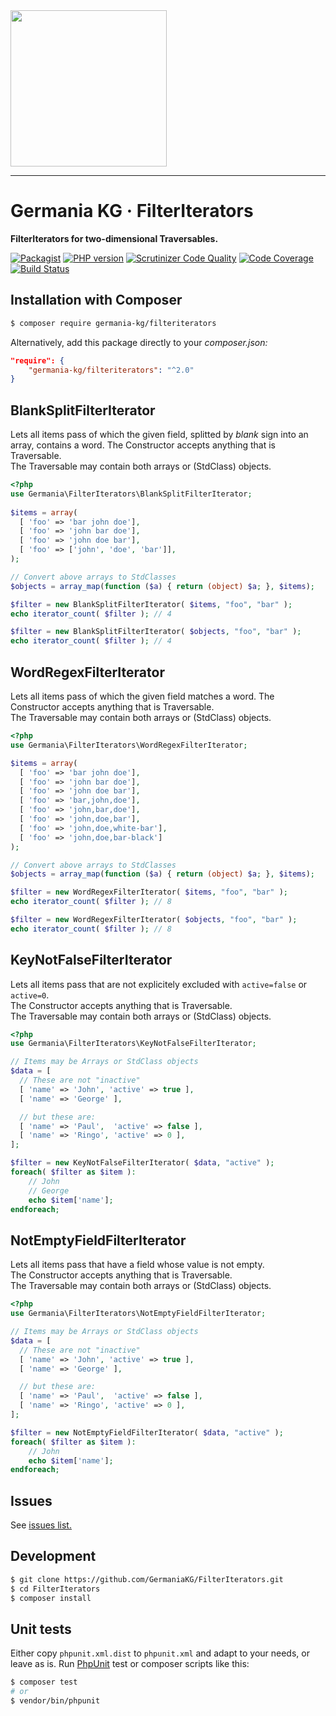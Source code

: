 <img src="https://static.germania-kg.com/logos/ga-logo-2016-web.svgz" width="250px">

------


# Germania KG · FilterIterators

**FilterIterators for two-dimensional Traversables.**

[![Packagist](https://img.shields.io/packagist/v/germania-kg/filteriterators.svg?style=flat)](https://packagist.org/packages/germania-kg/filteriterators)
[![PHP version](https://img.shields.io/packagist/php-v/germania-kg/filteriterators.svg)](https://packagist.org/packages/germania-kg/filteriterators)
[![Scrutinizer Code Quality](https://scrutinizer-ci.com/g/GermaniaKG/FilterIterators/badges/quality-score.png?b=master)](https://scrutinizer-ci.com/g/GermaniaKG/FilterIterators/?branch=master)
[![Code Coverage](https://scrutinizer-ci.com/g/GermaniaKG/FilterIterators/badges/coverage.png?b=master)](https://scrutinizer-ci.com/g/GermaniaKG/FilterIterators/?branch=master)
[![Build Status](https://scrutinizer-ci.com/g/GermaniaKG/FilterIterators/badges/build.png?b=master)](https://scrutinizer-ci.com/g/GermaniaKG/FilterIterators/build-status/master)


## Installation with Composer

```bash
$ composer require germania-kg/filteriterators
```

Alternatively, add this package directly to your *composer.json:*

```json
"require": {
    "germania-kg/filteriterators": "^2.0"
}
```



## BlankSplitFilterIterator

Lets all items pass of which the given field, splitted by *blank* sign into an array, contains a word.
The Constructor accepts anything that is Traversable.   
The Traversable may contain both arrays or (StdClass) objects.

```php
<?php
use Germania\FilterIterators\BlankSplitFilterIterator;
 
$items = array(
  [ 'foo' => 'bar john doe'],
  [ 'foo' => 'john bar doe'],
  [ 'foo' => 'john doe bar'],
  [ 'foo' => ['john', 'doe', 'bar']],
);  

// Convert above arrays to StdClasses
$objects = array_map(function ($a) { return (object) $a; }, $items);

$filter = new BlankSplitFilterIterator( $items, "foo", "bar" );
echo iterator_count( $filter ); // 4

$filter = new BlankSplitFilterIterator( $objects, "foo", "bar" );
echo iterator_count( $filter ); // 4
```





## WordRegexFilterIterator

Lets all items pass of which the given field matches a word.
The Constructor accepts anything that is Traversable.   
The Traversable may contain both arrays or (StdClass) objects.

```php
<?php
use Germania\FilterIterators\WordRegexFilterIterator;

$items = array(
  [ 'foo' => 'bar john doe'],
  [ 'foo' => 'john bar doe'],
  [ 'foo' => 'john doe bar'],
  [ 'foo' => 'bar,john,doe'],
  [ 'foo' => 'john,bar,doe'],
  [ 'foo' => 'john,doe,bar'],
  [ 'foo' => 'john,doe,white-bar'],
  [ 'foo' => 'john,doe,bar-black']
);

// Convert above arrays to StdClasses
$objects = array_map(function ($a) { return (object) $a; }, $items);

$filter = new WordRegexFilterIterator( $items, "foo", "bar" );
echo iterator_count( $filter ); // 8

$filter = new WordRegexFilterIterator( $objects, "foo", "bar" );
echo iterator_count( $filter ); // 8
```



## KeyNotFalseFilterIterator

Lets all items pass that are not explicitely excluded with `active=false` or `active=0`.   
The Constructor accepts anything that is Traversable.   
The Traversable may contain both arrays or (StdClass) objects.

```php
<?php
use Germania\FilterIterators\KeyNotFalseFilterIterator;

// Items may be Arrays or StdClass objects
$data = [
  // These are not "inactive"
  [ 'name' => 'John', 'active' => true ],
  [ 'name' => 'George' ],

  // but these are:
  [ 'name' => 'Paul',  'active' => false ],
  [ 'name' => 'Ringo', 'active' => 0 ],
];

$filter = new KeyNotFalseFilterIterator( $data, "active" );
foreach( $filter as $item ):
	// John
	// George
	echo $item['name'];
endforeach;
```

## NotEmptyFieldFilterIterator

Lets all items pass that have a field whose value is not empty.  
The Constructor accepts anything that is Traversable.  
The Traversable may contain both arrays or (StdClass) objects.  

```php
<?php
use Germania\FilterIterators\NotEmptyFieldFilterIterator;

// Items may be Arrays or StdClass objects
$data = [
  // These are not "inactive"
  [ 'name' => 'John', 'active' => true ],
  [ 'name' => 'George' ],

  // but these are:
  [ 'name' => 'Paul',  'active' => false ],
  [ 'name' => 'Ringo', 'active' => 0 ],
];

$filter = new NotEmptyFieldFilterIterator( $data, "active" );
foreach( $filter as $item ):
	// John
	echo $item['name'];
endforeach;
```

## Issues

See [issues list.][i0]

[i0]: https://github.com/GermaniaKG/FilterIterators/issues


## Development

```bash
$ git clone https://github.com/GermaniaKG/FilterIterators.git
$ cd FilterIterators
$ composer install
```

## Unit tests

Either copy `phpunit.xml.dist` to `phpunit.xml` and adapt to your needs, or leave as is. Run [PhpUnit](https://phpunit.de/) test or composer scripts like this:

```bash
$ composer test
# or
$ vendor/bin/phpunit
```

